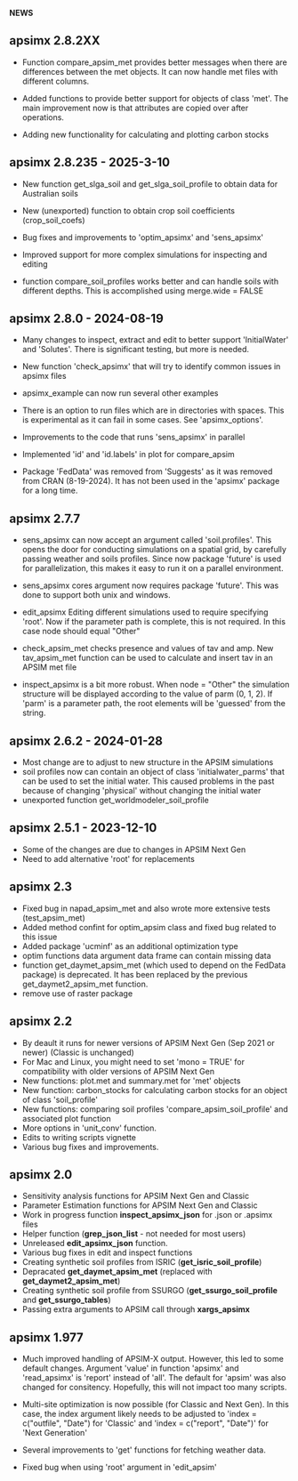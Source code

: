 **NEWS**

## apsimx 2.8.2XX

- Function compare_apsim_met provides better messages when there are differences
between the met objects. It can now handle met files with different columns.

- Added functions to provide better support for objects of class 'met'. 
The main improvement now is that attributes are copied over after operations.

- Adding new functionality for calculating and plotting carbon stocks

## apsimx 2.8.235 - 2025-3-10

- New function get_slga_soil and get_slga_soil_profile to obtain data for Australian soils

- New (unexported) function to obtain crop soil coefficients (crop_soil_coefs)

- Bug fixes and improvements to 'optim_apsimx' and 'sens_apsimx'

- Improved support for more complex simulations for inspecting and editing

- function compare_soil_profiles works better and can handle soils with different depths. This is
accomplished using merge.wide = FALSE


## apsimx 2.8.0 - 2024-08-19

- Many changes to inspect, extract and edit to better support 'InitialWater' and 'Solutes'. There is significant testing, but more is needed.

- New function 'check_apsimx' that will try to identify common issues in apsimx files

- apsimx_example can now run several other examples

- There is an option to run files which are in directories with spaces. This is experimental as it can fail in some cases. See 'apsimx_options'.

- Improvements to the code that runs 'sens_apsimx' in parallel

- Implemented 'id' and 'id.labels' in plot for compare_apsim

- Package 'FedData' was removed from 'Suggests' as it was removed from CRAN (8-19-2024).
It has not been used in the 'apsimx' package for a long time.

## apsimx 2.7.7

- sens_apsimx can now accept an argument called 'soil.profiles'. This opens the door
for conducting simulations on a spatial grid, by carefully passing weather and soils profiles.
Since now package 'future' is used for parallelization, this makes it easy to run it on a parallel
environment.

- sens_apsimx cores argument now requires package 'future'. 
This was done to support both unix and windows.

- edit_apsimx Editing different simulations used to require specifying 'root'. 
Now if the parameter path is complete, this is not required. In this case
node should equal "Other"

- check_apsim_met checks presence and values of tav and amp. New tav_apsim_met function
can be used to calculate and insert tav in an APSIM met file

- inspect_apsimx is a bit more robust. When node = "Other" the simulation structure will be displayed
according to the value of parm (0, 1, 2). If 'parm' is a parameter path, the root elements will be 'guessed' from the string.

## apsimx 2.6.2 - 2024-01-28

- Most change are to adjust to new structure in the APSIM simulations
- soil profiles now can contain an object of class 'initialwater_parms' that can be used to set the initial water. This caused problems in the past because of changing 'physical' without changing the initial water
- unexported function get_worldmodeler_soil_profile

## apsimx 2.5.1 - 2023-12-10

- Some of the changes are due to changes in APSIM Next Gen
- Need to add alternative 'root' for replacements

## apsimx 2.3

- Fixed bug in napad_apsim_met and also wrote more extensive tests (test_apsim_met)
- Added method confint for optim_apsim class and fixed bug related to this issue
- Added package 'ucminf' as an additional optimization type
- optim functions data argument data frame can contain missing data
- function get_daymet_apsim_met (which used to depend on the FedData package) is deprecated. 
It has been replaced by the previous get_daymet2_apsim_met function.
- remove use of raster package

## apsimx 2.2

- By deault it runs for newer versions of APSIM Next Gen (Sep 2021 or newer) (Classic is unchanged)
- For Mac and Linux, you might need to set 'mono = TRUE' for compatibility with older versions of APSIM Next Gen
- New functions: plot.met and summary.met for 'met' objects
- New function: carbon_stocks for calculating carbon stocks for an object of class 'soil_profile'
- New functions: comparing soil profiles 'compare_apsim_soil_profile' and associated plot function
- More options in 'unit_conv' function. 
- Edits to writing scripts vignette
- Various bug fixes and improvements.

## apsimx 2.0

- Sensitivity analysis functions for APSIM Next Gen and Classic
- Parameter Estimation functions for APSIM Next Gen and Classic
- Work in progress function **inspect_apsimx_json** for .json or .apsimx files
- Helper function (**grep_json_list** - not needed for most users)
- Unreleased **edit_apsimx_json** function.
- Various bug fixes in edit and inspect functions
- Creating synthetic soil profiles from ISRIC (**get_isric_soil_profile**)
- Depracated **get_daymet_apsim_met** (replaced with **get_daymet2_apsim_met**)
- Creating synthetic soil profile from SSURGO (**get_ssurgo_soil_profile** and **get_ssurgo_tables**)
- Passing extra arguments to APSIM call through **xargs_apsimx**

## apsimx 1.977

- Much improved handling of APSIM-X output. However, this led to some default changes. Argument 'value' in function 'apsimx' and 'read_apsimx' is 'report' instead of 'all'. The default for 'apsim' was also changed for consitency. Hopefully, this will not impact too many scripts.

- Multi-site optimization is now possible (for Classic and Next Gen). In this case, the index argument likely needs to be adjusted to 'index = c("outfile", "Date") for 'Classic' and 'index = c("report", "Date")' for 'Next Generation'

- Several improvements to 'get' functions for fetching weather data.

- Fixed bug when using 'root' argument in 'edit_apsim'

